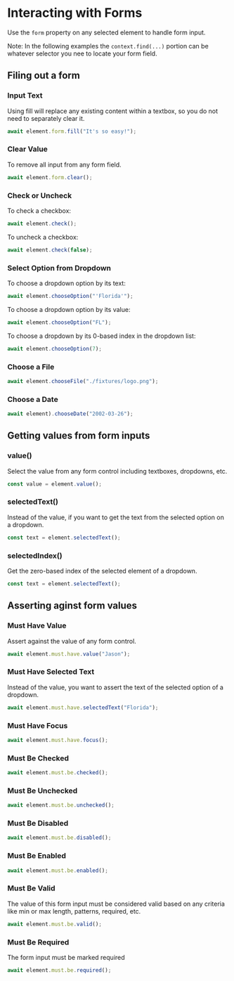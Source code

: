 # Interacting with Forms

Use the `form` property on any selected element to handle form input.

Note: In the following examples the `context.find(...)` portion can be whatever selector you nee to locate your form field.

## Filing out a form

### Input Text

Using fill will replace any existing content within a textbox, so you do not need to separately clear it.

```typescript
await element.form.fill("It's so easy!");
```

### Clear Value

To remove all input from any form field.

```typescript
await element.form.clear();
```

### Check or Uncheck

To check a checkbox:

```typescript
await element.check();
```

To uncheck a checkbox:

```typescript
await element.check(false);
```

### Select Option from Dropdown

To choose a dropdown option by its text:

```typescript
await element.chooseOption("'Florida'");
```

To choose a dropdown option by its value:

```typescript
await element.chooseOption("FL");
```

To choose a dropdown by its 0-based index in the dropdown list:

```typescript
await element.chooseOption(7);
```

### Choose a File

```typescript
await element.chooseFile("./fixtures/logo.png");
```

### Choose a Date

```typescript
await element).chooseDate("2002-03-26");
```

## Getting values from form inputs

### value()

Select the value from any form control including textboxes, dropdowns, etc.

```typescript
const value = element.value();
```

### selectedText()

Instead of the value, if you want to get the text from the selected option on a dropdown.

```typescript
const text = element.selectedText();
```

### selectedIndex()

Get the zero-based index of the selected element of a dropdown.

```typescript
const text = element.selectedText();
```

## Asserting aginst form values

### Must Have Value

Assert against the value of any form control.

```typescript
await element.must.have.value("Jason");
```

### Must Have Selected Text

Instead of the value, you want to assert the text of the selected option of a dropdown.

```typescript
await element.must.have.selectedText("Florida");
```

### Must Have Focus

```typescript
await element.must.have.focus();
```

### Must Be Checked

```typescript
await element.must.be.checked();
```

### Must Be Unchecked

```typescript
await element.must.be.unchecked();
```

### Must Be Disabled

```typescript
await element.must.be.disabled();
```

### Must Be Enabled

```typescript
await element.must.be.enabled();
```

### Must Be Valid

The value of this form input must be considered valid based on any criteria like min or max length, patterns, required, etc.

```typescript
await element.must.be.valid();
```

### Must Be Required

The form input must be marked required

```typescript
await element.must.be.required();
```
